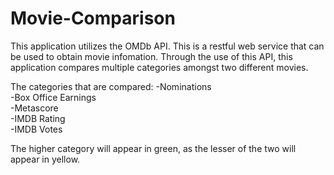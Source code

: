 # Movie-Comparison
This application utilizes the OMDb API. This is a restful web service that can be used to obtain movie infomation. Through the use of this API, this application
compares multiple categories amongst two different movies. 

The categories that are compared:
-Nominations<br />
-Box Office Earnings<br />
-Metascore<br />
-IMDB Rating<br />
-IMDB Votes

The higher category will appear in green, as the lesser of the two will appear in yellow. 

